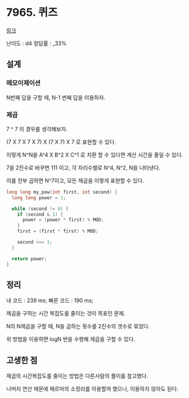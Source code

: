 # 7965. 퀴즈

[링크](https://swexpertacademy.com/main/code/problem/problemDetail.do?contestProbId=AWuSh2IKmu0DFASy&categoryId=AWuSh2IKmu0DFASy&categoryType=CODE)

난이도 : d4
정답률 : \_33%

## 설계

### 메모이제이션

N번째 답을 구할 때, N-1 번째 답을 이용하자.

### 제곱

7 ^ 7 의 경우를 생각해보자.

(7 X 7 X 7 X 7) X (7 X 7) X 7 로 표현할 수 있다.

이렇게 N^N을 A^4 X B^2 X C^1 로 치환 할 수 있다면 계산 시간을 줄일 수 있다.

7을 2진수로 바꾸면 111 이고, 각 자리수별로 N^4, N^2, N을 나타낸다.

이를 전부 곱하면 N^7이고, 모든 제곱을 이렇게 표현할 수 있다.

```cpp
long long my_pow(int first, int second) {
  long long power = 1;

  while (second != 0) {
    if (second & 1) {
      power = (power * first) % MOD;
    }
    first = (first * first) % MOD;

    second >>= 1;
  }

  return power;
}
```

## 정리

내 코드 : 239 ms;
빠른 코드 : 190 ms;

제곱을 구하는 시간 복잡도를 줄이는 것이 목표인 문제.

N의 N제곱을 구할 때, N을 곱하는 횟수를 2진수의 갯수로 묶었다.

위 방법을 이용하면 logN 번을 수행해 제곱을 구할 수 있다.

## 고생한 점

제곱의 시간복잡도를 줄이는 방법은 다른사람의 풀이를 참고했다.

나머지 연산 때문에 페르마의 소정리를 이용할까 했으나, 이용하지 않아도 된다.

